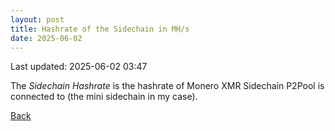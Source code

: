 ```yaml
---
layout: post
title: Hashrate of the Sidechain in MH/s
date: 2025-06-02
---
```


Last updated: 2025-06-02 03:47

<script src="https://cdnjs.cloudflare.com/ajax/libs/PapaParse/5.3.0/papaparse.min.js"></script>
<script src="https://cdn.jsdelivr.net/npm/apexcharts"></script>
<script src="/assets/js/sidechain-hashrate.js"></script>

<div id="wrapper">
  <div id="areaChart">
  </div>
  <div id="barChart">
  </div>
 </div>

The *Sidechain Hashrate* is the hashrate of Monero XMR Sidechain P2Pool is connected to (the mini sidechain in my case).

[Back](/pages/web/index.html)
